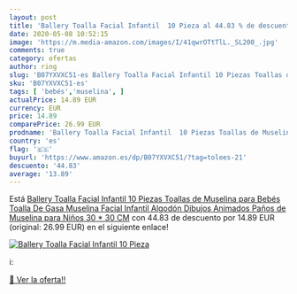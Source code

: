 ```yaml
---
layout: post
title: 'Ballery Toalla Facial Infantil  10 Pieza al 44.83 % de descuento'
date: 2020-05-08 10:52:15
image: 'https://m.media-amazon.com/images/I/41qwrOTtTlL._SL200_.jpg'
comments: true
category: ofertas
author: ring
slug: 'B07YXVXC51-es Ballery Toalla Facial Infantil 10 Piezas Toallas de...'
sku: 'B07YXVXC51-es'
tags: [ 'bebés','muselina', ]
actualPrice: 14.89 EUR
currency: EUR
price: 14.89
comparePrice: 26.99 EUR
prodname: 'Ballery Toalla Facial Infantil  10 Piezas Toallas de Muselina para Bebés Toalla De Gasa  Muselina Facial Infantil Algodón Dibujos Animados Paños de Muselina para Niños  30 * 30 CM'
country: 'es'
flag: '🇪🇸'
buyurl: 'https://www.amazon.es/dp/B07YXVXC51/?tag=tolees-21'
descuento: '44.83'
average: '13.89'
---
```


Está [Ballery Toalla Facial Infantil  10 Piezas Toallas de Muselina para Bebés Toalla De Gasa  Muselina Facial Infantil Algodón Dibujos Animados Paños de Muselina para Niños  30 * 30 CM](https://www.amazon.es/dp/B07YXVXC51/?tag=tolees-21) con 44.83 de descuento por 14.89 EUR (original: 26.99 EUR) en el siguiente enlace!

[![Ballery Toalla Facial Infantil  10 Pieza](https://m.media-amazon.com/images/I/41qwrOTtTlL._SL200_.jpg)](https://www.amazon.es/dp/B07YXVXC51/?tag=tolees-21)

ℹ️:


[🛒 Ver la oferta!!](https://www.amazon.es/dp/B07YXVXC51/?tag=tolees-21)
